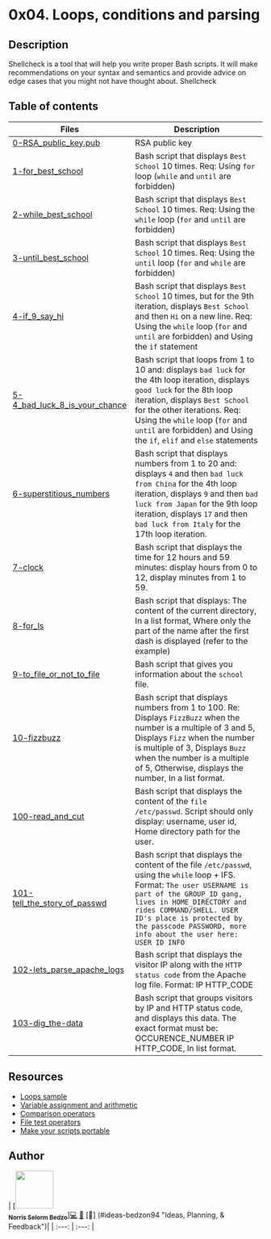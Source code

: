 # 0x04. Loops, conditions and parsing

## Description
Shellcheck is a tool that will help you write proper Bash scripts. It will make recommendations on your syntax and semantics and provide advice on edge cases that you might not have thought about. Shellcheck

## Table of contents

Files | Description
----------- | -----------
[0-RSA_public_key.pub](./0-RSA_public_key.pub) | RSA public key
[1-for_best_school](./1-for_best_school) | Bash script that displays ```Best School``` 10 times. Req: Using ```for``` loop (```while``` and ```until``` are forbidden)
[2-while_best_school](./2-while_best_school) | Bash script that displays ```Best School``` 10 times. Req: Using the ```while``` loop (```for``` and ```until``` are forbidden)
[3-until_best_school](./3-until_best_school) | Bash script that displays ```Best School``` 10 times. Req: Using the ```until``` loop (```for``` and ```while``` are forbidden)
[4-if_9_say_hi](./4-if_9_say_hi) | Bash script that displays ```Best School``` 10 times, but for the 9th iteration, displays ```Best School``` and then ```Hi``` on a new line. Req: Using the ```while``` loop (```for``` and ```until``` are forbidden) and Using the ```if``` statement
[5-4_bad_luck_8_is_your_chance](./5-4_bad_luck_8_is_your_chance) | Bash script that loops from 1 to 10 and: displays ```bad luck``` for the 4th loop iteration, displays ```good luck``` for the 8th loop iteration, displays ```Best School``` for the other iterations. Req: Using the ```while``` loop (```for``` and ```until``` are forbidden) and Using the ```if```, ```elif``` and ```else``` statements
[6-superstitious_numbers](./6-superstitious_numbers) | Bash script that displays numbers from 1 to 20 and: displays ```4``` and then ```bad luck from China``` for the 4th loop iteration, displays ```9``` and then ```bad luck from Japan``` for the 9th loop iteration, displays ```17``` and then ```bad luck from Italy``` for the 17th loop iteration.
[7-clock](./7-clock) | Bash script that displays the time for 12 hours and 59 minutes: display hours from 0 to 12, display minutes from 1 to 59.
[8-for_ls](./8-for_ls) | Bash script that displays: The content of the current directory, In a list format, Where only the part of the name after the first dash is displayed (refer to the example)
[9-to_file_or_not_to_file](./9-to_file_or_not_to_file) | Bash script that gives you information about the ```school``` file.
[10-fizzbuzz](./10-fizzbuzz) | Bash script that displays numbers from 1 to 100. Re: Displays ```FizzBuzz``` when the number is a multiple of 3 and 5, Displays ```Fizz``` when the number is multiple of 3, Displays ```Buzz``` when the number is a multiple of 5, Otherwise, displays the number, In a list format.
[100-read_and_cut](./100-read_and_cut) | Bash script that displays the content of the ```file /etc/passwd```. Script should only display: username, user id, Home directory path for the user.
[101-tell_the_story_of_passwd](./101-tell_the_story_of_passwd) | Bash script that displays the content of the file ```/etc/passwd```, using the ```while``` loop + IFS. Format: ```The user USERNAME is part of the GROUP_ID gang, lives in HOME_DIRECTORY and rides COMMAND/SHELL. USER ID's place is protected by the passcode PASSWORD, more info about the user here: USER ID INFO```
[102-lets_parse_apache_logs](./102-lets_parse_apache_logs) | Bash script that displays the visitor IP along with the ```HTTP status code``` from the Apache log file. Format: IP HTTP_CODE
[103-dig_the-data](./103-dig_the-data) | Bash script that groups visitors by IP and HTTP status code, and displays this data. The exact format must be: OCCURENCE_NUMBER IP HTTP_CODE, In list format.


## Resources
- [Loops sample](https://tldp.org/LDP/Bash-Beginners-Guide/html/sect_09_01.html)
- [Variable assignment and arithmetic](https://tldp.org/LDP/abs/html/ops.html)
- [Comparison operators](https://tldp.org/LDP/abs/html/comparison-ops.html)
- [File test operators](https://tldp.org/LDP/abs/html/fto.html)
- [Make your scripts portable](https://www.cyberciti.biz/tips/finding-bash-perl-python-portably-using-env.html)

## Author

<!-- ALL-CONTRIBUTORS-LIST:START - Do not remove or modify this section -->
<!-- prettier-ignore -->
| [<img src="https://avatars.githubusercontent.com/u/99494922?v=4" width="75px;"/><br /><sub><b>Norris Selorm Bedzo</b></sub>][💻](https://github.com/bedzon94/alx-system_engineering-devops/commits?author=bedzon94 "Code") [📖](https://github.com/bedzon94/alx-system_engineering-devops/commits?author=bedzon94 "Documentation") [🤔] (#ideas-bedzon94 "Ideas, Planning, & Feedback")|
| :---: | :---: |
<!-- ALL-CONTRIBUTORS-LIST:END -->
